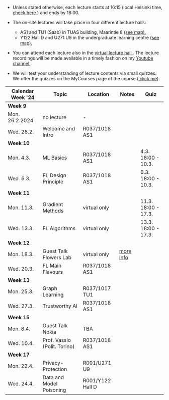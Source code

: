* Unless stated otherwise, each lecture starts at 16:15 (local Helsinki time, <a href="https://www.google.com/search?client=firefox-b-d&q=what+is+current+time+in+helsinki"> check here </a>) and ends by 18:00.

* The on-site lectures will take place in four different lecture halls:  
  -   AS1 and TU1 (Saab) in TUAS building, Maarintie 8 <a href="https://maps.app.goo.gl/WymneLDPXe1WU2cg9"> (see map). </a> 
  -  Y122 Hall D and U271 U9 in the undergraduate learning centre <a href="https://maps.app.goo.gl/B8HBKVaDoSsEBV448"> (see map). </a>

* You can attend each lecture also in the <a href="https://aalto.zoom.us/j/61924584460?pwd=MXJDSHFyemdCOS91aFJxMmhqdXJwQT09"> virtual lecture hall </a>. 
The lecture recordings will be made available in a timely fashion on my <a href="https://www.youtube.com/channel/UC_tW4Z_GfJ2WCnKDtwMuDUA"> Youtube channel  </a>.

* We will test your understanding of lecture contents via small quizzes. 
We offer the quizzes on the MyCourses page of the course (<a href="https://mycourses.aalto.fi/course/view.php?id=41947&section=1"> click me</a>). 



| Calendar Week '24| Topic                 | Location  |  Notes  | Quiz |
|-----------------|-----------------------|---------------|--------------|--------------|
|**Week 9**    |                       |               |              |            |
|    Mon. 26.2.2024   |   no lecture |       -        |              |   |      
|   Wed. 28.2.     | Welcome and Intro | R037/1018 AS1      |        |     |  
|**Week 10**    |                       |               |              |          |
| Mon. 4.3. |   ML Basics       |       R037/1018 AS1  |          |   4.3. 18:00 - 10.3.   |
| Wed. 6.3. |  FL Design Principle       |     R037/1018 AS1     |        |   6.3. 18:00  - 10.3.   |
|**Week 11**    |                       |               |              |          |
| Mon. 11.3. | Gradient Methods   |    virtual only  |            |  11.3. 18:00 - 17.3.  |  
| Wed. 13.3. | FL Algorithms    |      virtual only    |      |   13.3. 18:00  - 17.3. |
|**Week 12**  |                       |               |              |         |
| Mon. 18.3. |  Guest Talk Flowers Lab   | virtual only | <a href="GuestLectureFlower.md"> more info  </a>     |   |
| Wed. 20.3. |  FL Main Flavours    |  R037/1018 AS1    |       |         |    
|**Week 13**   |                       |               |              |         |
| Mon. 25.3. | Graph Learning |  R037/1017 TU1        |               |   |
| Wed. 27.3. | Trustworthy AI |   R037/1018 AS1         |               |   | 
|**Week 15**  |                       |               |              |         |
| Mon. 8.4. | Guest Talk Nokia |   TBA      |               |      |
| Wed. 10.4. | Prof. Vassio (Polit. Torino)  |   R037/1018 AS1         |               |       |
|**Week 17**   |          |               |              |         |
| Mon. 22.4.   |   Privacy-Protection  |     R001/U271 U9 | |     |
|  Wed. 24.4.   |   Data and Model Poisoning  |    R001/Y122 Hall D | |      |
